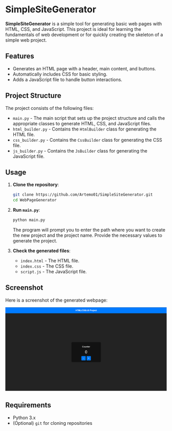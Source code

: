 # SimpleSiteGenerator

**SimpleSiteGenerator** is a simple tool for generating basic web pages with HTML, CSS, and JavaScript. This project is ideal for learning the fundamentals of web development or for quickly creating the skeleton of a simple web project.

## Features

- Generates an HTML page with a header, main content, and buttons.
- Automatically includes CSS for basic styling.
- Adds a JavaScript file to handle button interactions.

## Project Structure

The project consists of the following files:

- `main.py` - The main script that sets up the project structure and calls the appropriate classes to generate HTML, CSS, and JavaScript files.
- `html_builder.py` - Contains the `HtmlBuilder` class for generating the HTML file.
- `css_builder.py` - Contains the `CssBuilder` class for generating the CSS file.
- `js_builder.py` - Contains the `JsBuilder` class for generating the JavaScript file.

## Usage

1. **Clone the repository**:

   ```bash
   git clone https://github.com/Artemo01/SimpleSiteGenerator.git
   cd WebPageGenerator
   ```

2. **Run `main.py`**:

   ```bash
   python main.py
   ```

   The program will prompt you to enter the path where you want to create the new project and the project name. Provide the necessary values to generate the project.

3. **Check the generated files**:
   - `index.html` - The HTML file.
   - `index.css` - The CSS file.
   - `script.js` - The JavaScript file.

## Screenshot

Here is a screenshot of the generated webpage:

![Screenshot of SimpleSiteGenerator](./images/screenshot.png)

## Requirements

- Python 3.x
- (Optional) `git` for cloning repositories
